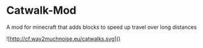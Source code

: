 # Catwalk-Mod
A mod for minecraft that adds blocks to speed up travel over long distances

![http://cf.way2muchnoise.eu/catwalks.svg]()
